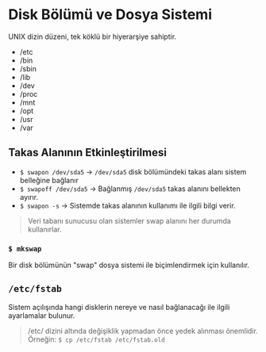 # Disk Bölümü ve Dosya Sistemi
UNIX dizin düzeni, tek köklü bir hiyerarşiye sahiptir.

- /etc
- /bin
- /sbin
- /lib
- /dev
- /proc
- /mnt
- /opt
- /usr
- /var

## Takas Alanının Etkinleştirilmesi
- `$ swapon /dev/sda5` -> `/dev/sda5` disk bölümündeki takas alanı sistem belleğine bağlanır
- `$ swapoff /dev/sda5` -> Bağlanmış `/dev/sda5` takas alanını bellekten ayırır.
- `$ swapon -s` -> Sistemde takas alanının kullanımı ile ilgili bilgi verir.

> Veri tabanı sunucusu olan sistemler swap alanını her durumda kullanırlar.

### `$ mkswap`
Bir disk bölümünün "swap" dosya sistemi ile biçimlendirmek için kullanılır.

## `/etc/fstab`
Sistem açılışında hangi disklerin nereye ve nasıl bağlanacağı ile ilgili ayarlamalar bulunur.

> /etc/ dizini altında değişiklik yapmadan önce yedek alınması önemlidir. Örneğin: `$ cp /etc/fstab /etc/fstab.old`